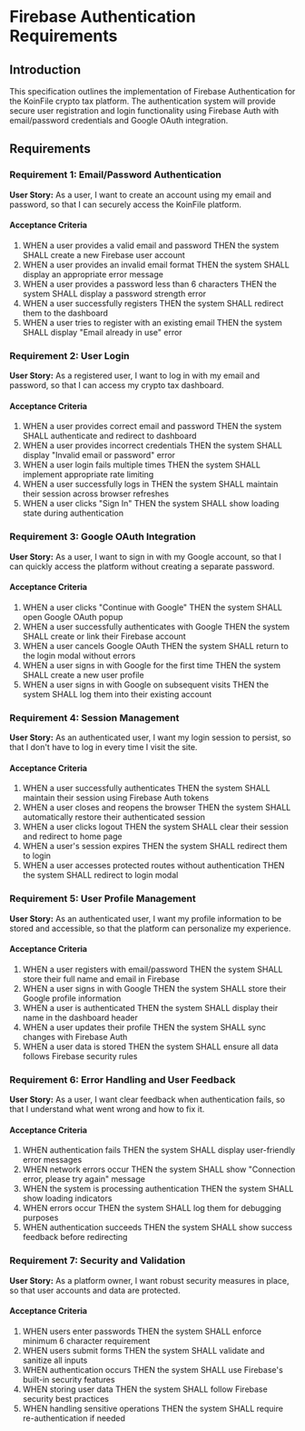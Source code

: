 # Firebase Authentication Requirements

## Introduction

This specification outlines the implementation of Firebase Authentication for the KoinFile crypto tax platform. The authentication system will provide secure user registration and login functionality using Firebase Auth with email/password credentials and Google OAuth integration.

## Requirements

### Requirement 1: Email/Password Authentication

**User Story:** As a user, I want to create an account using my email and password, so that I can securely access the KoinFile platform.

#### Acceptance Criteria

1. WHEN a user provides a valid email and password THEN the system SHALL create a new Firebase user account
2. WHEN a user provides an invalid email format THEN the system SHALL display an appropriate error message
3. WHEN a user provides a password less than 6 characters THEN the system SHALL display a password strength error
4. WHEN a user successfully registers THEN the system SHALL redirect them to the dashboard
5. WHEN a user tries to register with an existing email THEN the system SHALL display "Email already in use" error

### Requirement 2: User Login

**User Story:** As a registered user, I want to log in with my email and password, so that I can access my crypto tax dashboard.

#### Acceptance Criteria

1. WHEN a user provides correct email and password THEN the system SHALL authenticate and redirect to dashboard
2. WHEN a user provides incorrect credentials THEN the system SHALL display "Invalid email or password" error
3. WHEN a user login fails multiple times THEN the system SHALL implement appropriate rate limiting
4. WHEN a user successfully logs in THEN the system SHALL maintain their session across browser refreshes
5. WHEN a user clicks "Sign In" THEN the system SHALL show loading state during authentication

### Requirement 3: Google OAuth Integration

**User Story:** As a user, I want to sign in with my Google account, so that I can quickly access the platform without creating a separate password.

#### Acceptance Criteria

1. WHEN a user clicks "Continue with Google" THEN the system SHALL open Google OAuth popup
2. WHEN a user successfully authenticates with Google THEN the system SHALL create or link their Firebase account
3. WHEN a user cancels Google OAuth THEN the system SHALL return to the login modal without errors
4. WHEN a user signs in with Google for the first time THEN the system SHALL create a new user profile
5. WHEN a user signs in with Google on subsequent visits THEN the system SHALL log them into their existing account

### Requirement 4: Session Management

**User Story:** As an authenticated user, I want my login session to persist, so that I don't have to log in every time I visit the site.

#### Acceptance Criteria

1. WHEN a user successfully authenticates THEN the system SHALL maintain their session using Firebase Auth tokens
2. WHEN a user closes and reopens the browser THEN the system SHALL automatically restore their authenticated session
3. WHEN a user clicks logout THEN the system SHALL clear their session and redirect to home page
4. WHEN a user's session expires THEN the system SHALL redirect them to login
5. WHEN a user accesses protected routes without authentication THEN the system SHALL redirect to login modal

### Requirement 5: User Profile Management

**User Story:** As an authenticated user, I want my profile information to be stored and accessible, so that the platform can personalize my experience.

#### Acceptance Criteria

1. WHEN a user registers with email/password THEN the system SHALL store their full name and email in Firebase
2. WHEN a user signs in with Google THEN the system SHALL store their Google profile information
3. WHEN a user is authenticated THEN the system SHALL display their name in the dashboard header
4. WHEN a user updates their profile THEN the system SHALL sync changes with Firebase Auth
5. WHEN a user data is stored THEN the system SHALL ensure all data follows Firebase security rules

### Requirement 6: Error Handling and User Feedback

**User Story:** As a user, I want clear feedback when authentication fails, so that I understand what went wrong and how to fix it.

#### Acceptance Criteria

1. WHEN authentication fails THEN the system SHALL display user-friendly error messages
2. WHEN network errors occur THEN the system SHALL show "Connection error, please try again" message
3. WHEN the system is processing authentication THEN the system SHALL show loading indicators
4. WHEN errors occur THEN the system SHALL log them for debugging purposes
5. WHEN authentication succeeds THEN the system SHALL show success feedback before redirecting

### Requirement 7: Security and Validation

**User Story:** As a platform owner, I want robust security measures in place, so that user accounts and data are protected.

#### Acceptance Criteria

1. WHEN users enter passwords THEN the system SHALL enforce minimum 6 character requirement
2. WHEN users submit forms THEN the system SHALL validate and sanitize all inputs
3. WHEN authentication occurs THEN the system SHALL use Firebase's built-in security features
4. WHEN storing user data THEN the system SHALL follow Firebase security best practices
5. WHEN handling sensitive operations THEN the system SHALL require re-authentication if needed